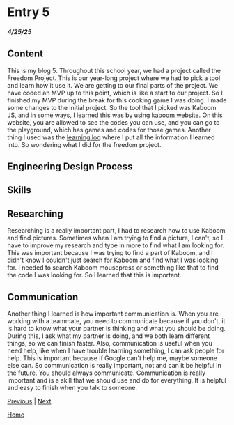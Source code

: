 # Entry 5
##### 4/25/25

## Content 
This is my blog 5. Throughout this school year, we had a project called the Freedom Project. This is our year-long project where we had to pick a tool and learn how it use it. We are getting to our final parts of the project. We have coded an MVP up to this point, which is like a start to our project. So I finished my MVP during the break for this cooking game I was doing. I made some changes to the initial project. So the tool that I picked was Kaboom JS, and in some ways, I learned this was by using [kaboom website](https://kaboomjs.com/). On this website, you are allowed to see the codes you can use, and you can go to the playground, which has games and codes for those games. Another thing I used was the [learning log](../tool/learning-log.md) where I put all the information I learned into. So wondering what I did for the freedom project. 




## Engineering Design Process


## Skills 

## Researching
Researching is a really important part, I had to research how to use Kaboom and find pictures. Sometimes when I am trying to find a picture, I can't, so I have to improve my research and type in more to find what I am looking for. This was important because I was trying to find a part of Kaboom, and I didn't know I couldn't just search for Kaboom and find what I was looking for. I needed to search Kaboom mousepress or something like that to find the code I was looking for. So I learned that this is important.

## Communication 
Another thing I learned is how important communication is. When you are working with a teammate, you need to communicate because if you don't, it is hard to know what your partner is thinking and what you should be doing. During this, I ask what my partner is doing, and we both learn different things, so we can finish faster. Also, communication is useful when you need help, like when I have trouble learning something, I can ask people for help. This is important because if Google can't help me, maybe someone else can. So communication is really important, not and can it be helpful in the future. You should always communicate. Communication is really important and is a skill that we should use and do for everything. It is helpful and easy to finish when you talk to someone.


[Previous](entry04.md) | [Next](entry06.md)

[Home](../README.md)
